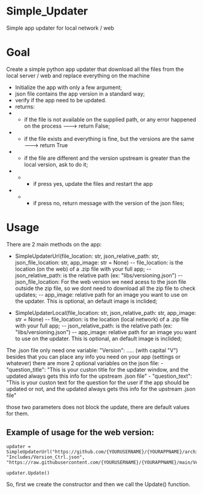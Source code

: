 # Simple_Updater
Simple app updater for local network / web

# Goal
Create a simple python app updater that download all the files from the local server / web and replace everything on the machine

* Initialize the app with only a few argument;
* json file contains the app version in a standard way;
* verify if the app need to be updated.
* returns:
* * if the file is not available on the supplied path, or any error happened on the process   --->  return False;
* * if the file exists and everything is fine, but the versions are the same   ---> return True
* * if the file are different and the version upstream is greater than the local version, ask to do it;
* * * if press yes, update the files and restart the app
* * * if press no, return message with the version of the json files;

# Usage

There are 2 main methods on the app:
 - SimpleUpdaterUrl(file_location: str, json_relative_path: str, json_file_location: str, app_image: str = None)
    -- file_location: is the location (on the web) of a .zip file with your full app;
    -- json_relative_path: is the relative path (ex: "libs/versioning.json")
    -- json_file_location: For the web version we need acess to the json file outside the zip file, so we dont need to download all the zip file to check updates;
    -- app_image: relative path for an image you want to use on the updater. This is optional, an default image is inclided;

 - SimpleUpdaterLocal(file_location: str, json_relative_path: str, app_image: str = None)
    -- file_location: is the location (local network) of a .zip file with your full app;
    -- json_relative_path: is the relative path (ex: "libs/versioning.json")
    -- app_image: relative path for an image you want to use on the updater. This is optional, an default image is inclided;

The .json file only need one variable: "Version": ..... (with capital "V")
besides that you can place any info you need on your app (settings or whatever)
there are more 2 optional variables on the json file:
    - "question_title": "This is your custon title for the updater window, and the updated always gets this info for the upstream .json file"
    - "question_text": "This is your custon text for the question for the user if the app should be updated or not, and the updated always gets this info for the upstream .json file"

those two parameters does not block the update, there are default values for them.

## Example of usage for the web version:
    updater = SimpleUpdaterUrl("https://github.com/{YOURUSERNAME}/{YOURAPPNAME}/archive/refs/heads/{BRANCHNAME}.zip", "Includes/Version_Ctrl.json", "https://raw.githubusercontent.com/{YOURUSERNAME}/{YOURAPPNAME}/main/Version_Ctrl.json")
    
    updater.Update()

So, first we create the constructor and then we call the Update() function.